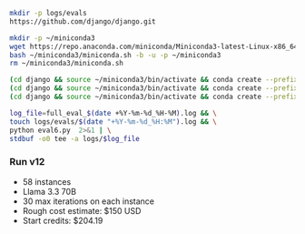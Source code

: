 ```bash
mkdir -p logs/evals
https://github.com/django/django.git

mkdir -p ~/miniconda3
wget https://repo.anaconda.com/miniconda/Miniconda3-latest-Linux-x86_64.sh -O ~/miniconda3/miniconda.sh
bash ~/miniconda3/miniconda.sh -b -u -p ~/miniconda3
rm ~/miniconda3/miniconda.sh

(cd django && source ~/miniconda3/bin/activate && conda create --prefix ./env_3_8 python=3.8)
(cd django && source ~/miniconda3/bin/activate && conda create --prefix ./env_3_9 python=3.9)
(cd django && source ~/miniconda3/bin/activate && conda create --prefix ./env_3_11 python=3.11)

log_file=full_eval_$(date +%Y-%m-%d_%H-%M).log && \
touch logs/evals/$(date "+%Y-%m-%d_%H:%M").log && \
python eval6.py  2>&1 | \
stdbuf -o0 tee -a logs/$log_file
```

### Run v12

- 58 instances
- Llama 3.3 70B
- 30 max iterations on each instance
- Rough cost estimate: $150 USD
- Start credits: $204.19
